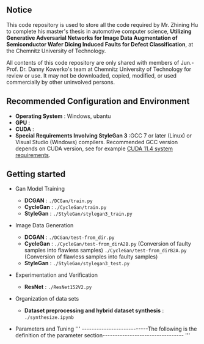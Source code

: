 ## Notice

This code repository is used to store all the code required by Mr. Zhining Hu to complete his master's thesis in automotive computer science, **Utilizing Generative Adversarial Networks for Image Data Augmentation of Semiconductor Wafer Dicing Induced Faults for Defect Classification**, at the Chemnitz University of Technology.

All contents of this code repository are only shared with members of Jun.-Prof. Dr. Danny Kowerko's team at Chemnitz University of Technology for review or use. It may not be downloaded, copied, modified, or used commercially by other uninvolved persons.

## Recommended Configuration and Environment
* **Operating System** : Windows, ubantu
* **GPU** :
* **CUDA** :
* **Special Requirements Involving StyleGan 3** :GCC 7 or later (Linux) or Visual Studio (Windows) compilers.  Recommended GCC version depends on CUDA version, see for example [CUDA 11.4 system requirements](https://docs.nvidia.com/cuda/archive/11.4.1/cuda-installation-guide-linux/index.html#system-requirements).


## Getting started
* Gan Model Training
  - **DCGAN** : `./DCGan/train.py`
  - **CycleGan** : `./CycleGan/train.py`
  - **StyleGan** : `./StyleGan/stylegan3_train.py`

* Image Data Generation
  - **DCGAN** : `./DCGan/test-from_dir.py`
  - **CycleGan** :  `./CycleGan/test-from_dirA2B.py` (Conversion of faulty samples into flawless samples)
                    `./CycleGan/test-from_dirB2A.py` (Conversion of flawless samples into faulty samples)
  - **StyleGan** : `./StyleGan/stylegan3_test.py`

* Experimentation and Verification
  - **ResNet** : `./ResNet152V2.py`

* Organization of data sets
  - **Dataset preprocessing and hybrid dataset synthesis** : `./synthesize.ipynb`

* Parameters and Tuning
'''
---------------------------The following is the definition of the parameter section---------------------------------
'''

